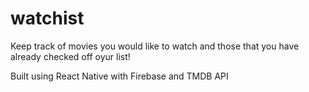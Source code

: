# watchist

Keep track of movies you would like to watch and those that you have already checked off oyur list!

Built using React Native with Firebase and TMDB API
